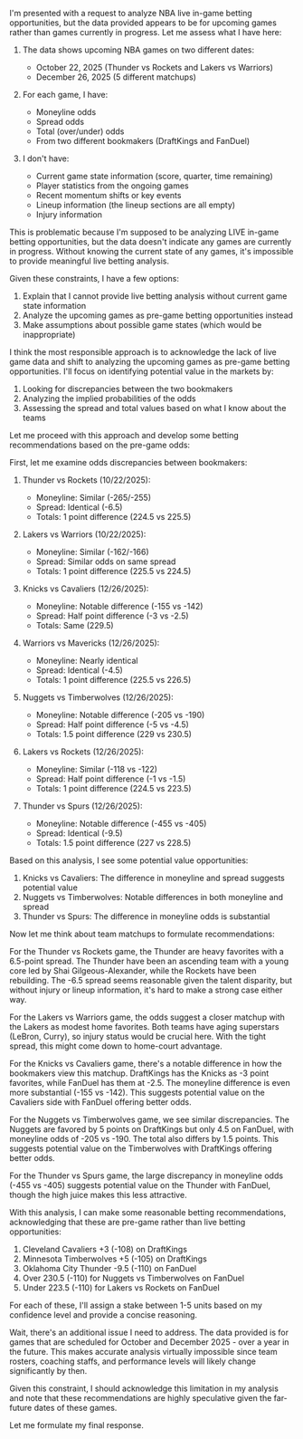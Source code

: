 I'm presented with a request to analyze NBA live in-game betting opportunities, but the data provided appears to be for upcoming games rather than games currently in progress. Let me assess what I have here:

1. The data shows upcoming NBA games on two different dates:
   - October 22, 2025 (Thunder vs Rockets and Lakers vs Warriors)
   - December 26, 2025 (5 different matchups)

2. For each game, I have:
   - Moneyline odds
   - Spread odds
   - Total (over/under) odds
   - From two different bookmakers (DraftKings and FanDuel)

3. I don't have:
   - Current game state information (score, quarter, time remaining)
   - Player statistics from the ongoing games
   - Recent momentum shifts or key events
   - Lineup information (the lineup sections are all empty)
   - Injury information

This is problematic because I'm supposed to be analyzing LIVE in-game betting opportunities, but the data doesn't indicate any games are currently in progress. Without knowing the current state of any games, it's impossible to provide meaningful live betting analysis.

Given these constraints, I have a few options:

1. Explain that I cannot provide live betting analysis without current game state information
2. Analyze the upcoming games as pre-game betting opportunities instead
3. Make assumptions about possible game states (which would be inappropriate)

I think the most responsible approach is to acknowledge the lack of live game data and shift to analyzing the upcoming games as pre-game betting opportunities. I'll focus on identifying potential value in the markets by:

1. Looking for discrepancies between the two bookmakers
2. Analyzing the implied probabilities of the odds
3. Assessing the spread and total values based on what I know about the teams

Let me proceed with this approach and develop some betting recommendations based on the pre-game odds:

First, let me examine odds discrepancies between bookmakers:

1. Thunder vs Rockets (10/22/2025):
   - Moneyline: Similar (-265/-255)
   - Spread: Identical (-6.5)
   - Totals: 1 point difference (224.5 vs 225.5)

2. Lakers vs Warriors (10/22/2025):
   - Moneyline: Similar (-162/-166)
   - Spread: Similar odds on same spread
   - Totals: 1 point difference (225.5 vs 224.5)

3. Knicks vs Cavaliers (12/26/2025):
   - Moneyline: Notable difference (-155 vs -142)
   - Spread: Half point difference (-3 vs -2.5)
   - Totals: Same (229.5)

4. Warriors vs Mavericks (12/26/2025):
   - Moneyline: Nearly identical
   - Spread: Identical (-4.5)
   - Totals: 1 point difference (225.5 vs 226.5)

5. Nuggets vs Timberwolves (12/26/2025):
   - Moneyline: Notable difference (-205 vs -190)
   - Spread: Half point difference (-5 vs -4.5)
   - Totals: 1.5 point difference (229 vs 230.5)

6. Lakers vs Rockets (12/26/2025):
   - Moneyline: Similar (-118 vs -122)
   - Spread: Half point difference (-1 vs -1.5)
   - Totals: 1 point difference (224.5 vs 223.5)

7. Thunder vs Spurs (12/26/2025):
   - Moneyline: Notable difference (-455 vs -405)
   - Spread: Identical (-9.5)
   - Totals: 1.5 point difference (227 vs 228.5)

Based on this analysis, I see some potential value opportunities:

1. Knicks vs Cavaliers: The difference in moneyline and spread suggests potential value
2. Nuggets vs Timberwolves: Notable differences in both moneyline and spread
3. Thunder vs Spurs: The difference in moneyline odds is substantial

Now let me think about team matchups to formulate recommendations:

For the Thunder vs Rockets game, the Thunder are heavy favorites with a 6.5-point spread. The Thunder have been an ascending team with a young core led by Shai Gilgeous-Alexander, while the Rockets have been rebuilding. The -6.5 spread seems reasonable given the talent disparity, but without injury or lineup information, it's hard to make a strong case either way.

For the Lakers vs Warriors game, the odds suggest a closer matchup with the Lakers as modest home favorites. Both teams have aging superstars (LeBron, Curry), so injury status would be crucial here. With the tight spread, this might come down to home-court advantage.

For the Knicks vs Cavaliers game, there's a notable difference in how the bookmakers view this matchup. DraftKings has the Knicks as -3 point favorites, while FanDuel has them at -2.5. The moneyline difference is even more substantial (-155 vs -142). This suggests potential value on the Cavaliers side with FanDuel offering better odds.

For the Nuggets vs Timberwolves game, we see similar discrepancies. The Nuggets are favored by 5 points on DraftKings but only 4.5 on FanDuel, with moneyline odds of -205 vs -190. The total also differs by 1.5 points. This suggests potential value on the Timberwolves with DraftKings offering better odds.

For the Thunder vs Spurs game, the large discrepancy in moneyline odds (-455 vs -405) suggests potential value on the Thunder with FanDuel, though the high juice makes this less attractive.

With this analysis, I can make some reasonable betting recommendations, acknowledging that these are pre-game rather than live betting opportunities:

1. Cleveland Cavaliers +3 (-108) on DraftKings
2. Minnesota Timberwolves +5 (-105) on DraftKings
3. Oklahoma City Thunder -9.5 (-110) on FanDuel
4. Over 230.5 (-110) for Nuggets vs Timberwolves on FanDuel
5. Under 223.5 (-110) for Lakers vs Rockets on FanDuel

For each of these, I'll assign a stake between 1-5 units based on my confidence level and provide a concise reasoning.

Wait, there's an additional issue I need to address. The data provided is for games that are scheduled for October and December 2025 - over a year in the future. This makes accurate analysis virtually impossible since team rosters, coaching staffs, and performance levels will likely change significantly by then. 

Given this constraint, I should acknowledge this limitation in my analysis and note that these recommendations are highly speculative given the far-future dates of these games.

Let me formulate my final response.